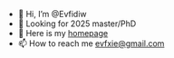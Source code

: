 - 👋 Hi, I’m @Evfidiw
- 👀 Looking for 2025 master/PhD
- 🙋 Here is my [homepage](https://evfidiw.github.io)
- 📫 How to reach me evfxie@gmail.com

<!---
- 🔥 📝 🌱 🤝
- 🔭 I’m currently working on …
- 🌱 I’m currently learning …
- 👯 I’m looking to collaborate on …
- 🤔 I’m looking for help with …
- 💬 Ask me about …
- 📫 How to reach me: …
- 😄 Pronouns: …
- ⚡ Fun fact: …
Evfidiw/Evfidiw is a ✨ special ✨ repository because its `README.md` (this file) appears on your GitHub profile.
You can click the Preview link to take a look at your changes.
--->
